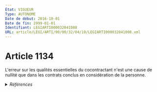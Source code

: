 ```yaml
---
État: VIGUEUR
Type: AUTONOME
Date de début: 2016-10-01
Date de fin: 2999-01-01
Identifiant: LEGIARTI000032041008
URL: article/LEGI/ARTI/00/00/32/04/10/LEGIARTI000032041008.xml
---
```


<h1>Article 1134</h1>

L'erreur sur les qualités essentielles du cocontractant n'est une cause de
nullité que dans les contrats conclus en considération de la personne.


<details>
  <summary><em>Références</em></summary>

  <h2>Articles faisant référence à l'article</h2>
  
  <ul>
    <li>
      <a href="https://legal.tricoteuses.fr//redirection/LEGIARTI000032006591?vers=git&vers=legifrance">Ordonnance n° 2016-131 du 10 février 2016 portant réforme du droit des contrats, du régime général et de la preuve des obligations - article 2 ENTIEREMENT_MODIF</a> MODIFIE source
    </li>
  </ul>
  
  <h2>Références faites par l'article</h2>
  
  <ul>
    <li>
      CODIFICATION source Loi 1804-02-07
    </li>
    <li>
      2016-02-10 MODIFIE cible <a href="https://legal.tricoteuses.fr//redirection/LEGIARTI000032006591?vers=git&vers=legifrance">Ordonnance n° 2016-131 du 10 février 2016 portant réforme du droit des contrats, du régime général et de la preuve des obligations - article 2 ENTIEREMENT_MODIF</a>
    </li>
    <li>
      2999-01-01 CONCORDANCE source <a href="https://legal.tricoteuses.fr//redirection/LEGIARTI000006436121?vers=git&vers=legifrance">Code civil - article 1110 AUTONOME MODIFIE, en vigueur du 1804-03-21 au 2016-10-01</a>
    </li>
    <li>
      2999-01-01 CITATION cible <a href="https://legal.tricoteuses.fr//redirection/LEGIARTI000033972874?vers=git&vers=legifrance">Code de la construction et de l'habitation - article L422-2-1 AUTONOME VIGUEUR, en vigueur depuis le 2017-01-29</a>
    </li>
    <li>
      2999-01-01 CITATION cible <a href="https://legal.tricoteuses.fr//redirection/LEGIARTI000006465336?vers=git&vers=legifrance">Code des postes et des communications électroniques - article L7 AUTONOME MODIFIE, en vigueur du 2005-05-21 au 2016-10-01</a>
    </li>
    <li>
      2999-01-01 CITATION cible <a href="https://legal.tricoteuses.fr//redirection/LEGIARTI000006465339?vers=git&vers=legifrance">Code des postes et des communications électroniques - article L8 AUTONOME MODIFIE, en vigueur du 2005-05-21 au 2016-10-01</a>
    </li>
  </ul>
</details>
